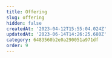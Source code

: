 ```yaml
---
title: Offering
slug: offering
hidden: false
createdAt: '2023-04-12T15:55:04.024Z'
updatedAt: '2023-06-14T14:26:25.680Z'
category: 6483560b2e0a290051a971df
order: 9
---
```

